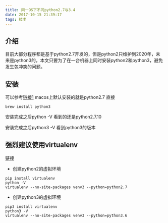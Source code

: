 ```yaml
---
title: 同一OS下不同python2.7与3.4
date: 2017-10-15 21:39:17
tags: 技术
---
```

## 介绍
目前大部分程序都是基于python2.7开发的，但是python2只维护到2020年，未来是python3的，本文只要为了在一台机器上同时安装python2和python3，避免发生包冲突的问题。

## 安装
可以参考[链接1](http://joebergantine.com/articles/installing-python-2-and-python-3-alongside-each-ot/)
macos上默认安装的就是python2.7
直接
```
brew install python3
```
安装完成之后python -V
看到的还是python2.7.10

安装完成之后python3 -V
看到python3的版本

## 强烈建议使用virtualenv
[链接](http://www.marinamele.com/2014/07/install-python3-on-mac-os-x-and-use-virtualenv-and-virtualenvwrapper.html)
* 创建python2的虚拟环境
```
pip install virtualenv
python -V
virtualenv --no-site-packages venv3 --python=python2.7
```

* 创建python3的虚拟环境
```
pip3 install virtualenv
python3 -V
virtualenv --no-site-packages venv3 --python=python3.6
```
